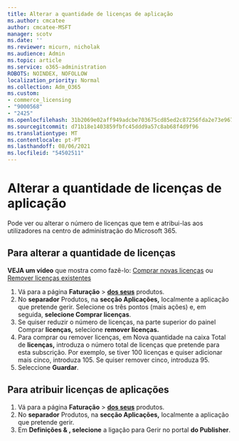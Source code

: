 ```yaml
---
title: Alterar a quantidade de licenças de aplicação
ms.author: cmcatee
author: cmcatee-MSFT
manager: scotv
ms.date: ''
ms.reviewer: micurn, nicholak
ms.audience: Admin
ms.topic: article
ms.service: o365-administration
ROBOTS: NOINDEX, NOFOLLOW
localization_priority: Normal
ms.collection: Adm_O365
ms.custom:
- commerce_licensing
- "9000568"
- "2425"
ms.openlocfilehash: 31b2069e02aff949adcbe703675cd85ed2c87256fda2e73e96742542d1971b1f
ms.sourcegitcommit: d71b18e1403859fbfc45ddd9a57c8ab68f4d9f96
ms.translationtype: MT
ms.contentlocale: pt-PT
ms.lasthandoff: 08/06/2021
ms.locfileid: "54502511"
---
```

# <a name="change-app-license-quantity"></a>Alterar a quantidade de licenças de aplicação

Pode ver ou alterar o número de licenças que tem e atribui-las aos utilizadores na centro de administração do Microsoft 365.

## <a name="to-change-license-quantity"></a>Para alterar a quantidade de licenças

**VEJA um vídeo** que mostra como fazê-lo: [Comprar novas licenças](https://go.microsoft.com/fwlink/p/?linkid=2154857) ou [Remover licenças existentes](https://go.microsoft.com/fwlink/p/?linkid=2154938)

1. Vá para a página **Faturação**  >  **[dos seus](https://go.microsoft.com/fwlink/p/?linkid=842054)** produtos.
2. No **separador** Produtos, na **secção Aplicações,** localmente a aplicação que pretende gerir. Selecione os três pontos (mais ações) e, em seguida, **selecione Comprar licenças**.
3. Se quiser reduzir o número de licenças, na parte superior do painel Comprar **licenças,** selecione **remover licenças.**
4. Para comprar ou remover  licenças, em Nova quantidade na caixa Total de **licenças,** introduza o número total de licenças que pretende para esta subscrição. Por exemplo, se tiver 100 licenças e quiser adicionar mais cinco, introduza 105. Se quiser remover cinco, introduza 95.
5. Seleccione **Guardar**.

## <a name="to-assign-app-licenses"></a>Para atribuir licenças de aplicações

1. Vá para a página **Faturação**  >  **[dos seus](https://go.microsoft.com/fwlink/p/?linkid=842054)** produtos.
2. No **separador** Produtos, na **secção Aplicações,** localmente a aplicação que pretende gerir.
3. Em **Definições & , selecione** a ligação para Gerir no portal **do Publisher**.